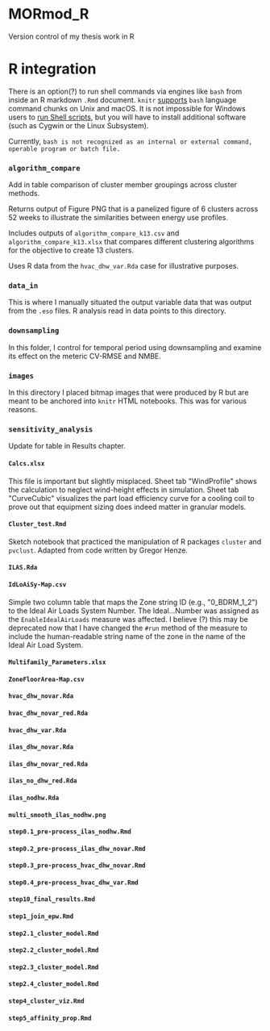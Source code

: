 # MORmod_R
Version control of my thesis work in R

# R integration
There is an option(?) to run shell commands via engines like `bash` from inside an R markdown `.Rmd` document. `knitr` [supports](https://bookdown.org/yihui/rmarkdown-cookbook/eng-bash.html#eng-bash) `bash` language command chunks on Unix and macOS. It is not impossible for Windows users to [run Shell scripts](https://yihui.org/knitr/options/?version=1.2.5042&mode=desktop#language-engines), but you will have to install additional software (such as Cygwin or the Linux Subsystem).

Currently, `bash is not recognized as an internal or external command, operable program or batch file.`

### `algorithm_compare`
Add in table comparison of cluster member groupings across cluster methods.

Returns output of Figure PNG that is a panelized figure of 6 clusters across 52 weeks to illustrate the similarities between energy use profiles.

Includes outputs of `algorithm_compare_k13.csv` and `algorithm_compare_k13.xlsx` that compares different clustering algorithms for the objective to create 13 clusters.

Uses R data from the `hvac_dhw_var.Rda` case for illustrative purposes.

### `data_in`
This is where I manually situated the output variable data that was output from the `.eso` files. R analysis read in data points to this directory.

### `downsampling`
In this folder, I control for temporal period using downsampling and examine its effect on the meteric CV-RMSE and NMBE.

### `images`
In this directory I placed bitmap images that were produced by R but are meant to be anchored into `knitr` HTML notebooks. This was for various reasons.

### `sensitivity_analysis`
Update for table in Results chapter.

#### `Calcs.xlsx`
This file is important but slightly misplaced. Sheet tab "WindProfile" shows the calculation to neglect wind-height effects in simulation. Sheet tab "CurveCubic" visualizes the part load efficiency curve for a cooling coil to prove out that equipment sizing does indeed matter in granular models.

#### `Cluster_test.Rmd`
Sketch notebook that practiced the manipulation of R packages `cluster` and `pvclust`. Adapted from code written by Gregor Henze.

#### `ILAS.Rda`

#### `IdLoAiSy-Map.csv`
Simple two column table that maps the Zone string ID (e.g., "0_BDRM_1_2") to the Ideal Air Loads System Number. The Ideal...Number was assigned as the `EnableIdealAirLoads` measure was affected. I believe (?) this may be deprecated now that I have changed the `#run` method of the measure to include the human-readable string name of the zone in the name of the Ideal Air Load System.

#### `Multifamily_Parameters.xlsx`

#### `ZoneFloorArea-Map.csv`

#### `hvac_dhw_novar.Rda`

#### `hvac_dhw_novar_red.Rda`

#### `hvac_dhw_var.Rda`

#### `ilas_dhw_novar.Rda`

#### `ilas_dhw_novar_red.Rda`

#### `ilas_no_dhw_red.Rda`

#### `ilas_nodhw.Rda`

#### `multi_smooth_ilas_nodhw.png`

#### `step0.1_pre-process_ilas_nodhw.Rmd`

#### `step0.2_pre-process_ilas_dhw_novar.Rmd`

#### `step0.3_pre-process_hvac_dhw_novar.Rmd`

#### `step0.4_pre-process_hvac_dhw_var.Rmd`

#### `step10_final_results.Rmd`

#### `step1_join_epw.Rmd`

#### `step2.1_cluster_model.Rmd`

#### `step2.2_cluster_model.Rmd`

#### `step2.3_cluster_model.Rmd`

#### `step2.4_cluster_model.Rmd`

#### `step4_cluster_viz.Rmd`

#### `step5_affinity_prop.Rmd`